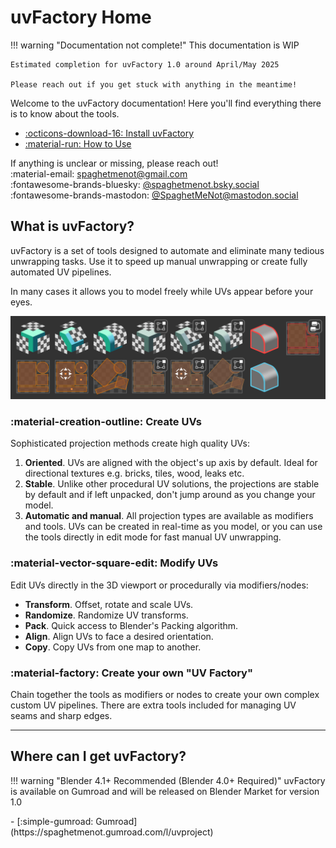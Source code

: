 # uvFactory Home

!!! warning "Documentation not complete!"
    This documentation is WIP

    Estimated completion for uvFactory 1.0 around April/May 2025

    Please reach out if you get stuck with anything in the meantime!

Welcome to the uvFactory documentation! Here you'll find everything there is to know about the tools.
<div class="grid cards" markdown>

- [:octicons-download-16: Install uvFactory](install.md)
- [:material-run: How to Use](how_to_use.md)

</div>

If anything is unclear or missing, please reach out!  
:material-email: <spaghetmenot@gmail.com>  
:fontawesome-brands-bluesky: [@spaghetmenot.bsky.social](https://bsky.app/profile/spaghetmenot.bsky.social)  
:fontawesome-brands-mastodon: [@SpaghetMeNot@mastodon.social](https://mastodon.social/@SpaghetMeNot)

## What is uvFactory?

uvFactory is a set of tools designed to automate and eliminate many tedious unwrapping tasks. Use it to speed up manual unwrapping or create fully automated UV pipelines.

In many cases it allows you to model freely while UVs appear before your eyes.

![tools](assets/all_tools.png)

### :material-creation-outline: Create UVs
Sophisticated projection methods create high quality UVs:

1. **Oriented**. UVs are aligned with the object's up axis by default. Ideal for directional textures e.g. bricks, tiles, wood, leaks etc.
2. **Stable**. Unlike other procedural UV solutions, the projections are stable by default and if left unpacked, don't jump around as you change your model.
3. **Automatic and manual**. All projection types are available as modifiers and tools. UVs can be created in real-time as you model, or you can use the tools directly in edit mode for fast manual UV unwrapping.

### :material-vector-square-edit: Modify UVs
Edit UVs directly in the 3D viewport or procedurally via modifiers/nodes:

- **Transform**. Offset, rotate and scale UVs.
- **Randomize**. Randomize UV transforms.
- **Pack**. Quick access to Blender's Packing algorithm.
- **Align**. Align UVs to face a desired orientation.
- **Copy**. Copy UVs from one map to another.

  

### :material-factory: Create your own "UV Factory"

Chain together the tools as modifiers or nodes to create your own complex custom UV pipelines. There are extra tools included for managing UV seams and sharp edges.

----

## Where can I get uvFactory?

!!! warning "Blender 4.1+ Recommended (Blender 4.0+ Required)"
uvFactory is available on Gumroad and will be released on Blender Market for version 1.0

<div class="grid cards" markdown>
- [:simple-gumroad: Gumroad](https://spaghetmenot.gumroad.com/l/uvproject)
</div>